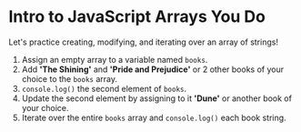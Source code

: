 <h1>
  <span class="headline">Intro to JavaScript Arrays</span>
  <span class="subhead">You Do</span>
</h1>

Let's practice creating, modifying, and iterating over an array of strings!

1. Assign an empty array to a variable named `books`.
2. Add **'The Shining'** and **'Pride and Prejudice'** or 2 other books of your choice to the `books` array.
3. `console.log()` the second element of `books`.
4. Update the second element by assigning to it **'Dune'** or another book of your choice.
5. Iterate over the entire `books` array and `console.log()` each book string.
